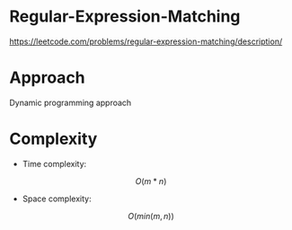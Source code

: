 # Regular-Expression-Matching
https://leetcode.com/problems/regular-expression-matching/description/
# Approach
Dynamic programming approach

# Complexity
- Time complexity:
<!-- Add your time complexity here, e.g. $$O(n)$$ -->
$$O(m * n)$$ 
- Space complexity:
<!-- Add your space complexity here, e.g. $$O(n)$$ -->
$$O(min(m, n))$$
